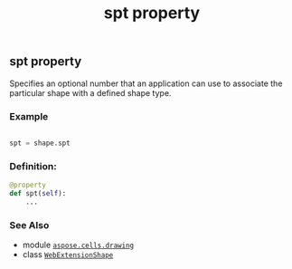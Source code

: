 ﻿---
title: spt property
second_title: Aspose.Cells for Python via .NET API References
description: 
type: docs
weight: 910
url: /aspose.cells.drawing/webextensionshape/spt/
is_root: false
---

## spt property


Specifies an optional number that an application can use to associate the particular shape with a defined shape type.

### Example 


```python

spt = shape.spt

```
### Definition:
```python
@property
def spt(self):
    ...
```

### See Also
* module [`aspose.cells.drawing`](../../)
* class [`WebExtensionShape`](/cells/python-net/aspose.cells.drawing/webextensionshape)
